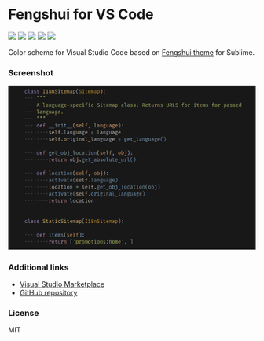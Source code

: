 # Fengshui for VS Code

<a href="https://github.com/osminogin/vscode-fengshui-theme/releases/tag/v0.0.2"><img src="https://img.shields.io/badge/Fengshui-v0.0.2-6B7366.svg?style=flat-square"/></a> <a href="https://code.visualstudio.com/updates/v1_12"><img src="https://img.shields.io/badge/VS_Code-v1.12+-6B7366.svg?style=flat-square"/></a> <a href="https://marketplace.visualstudio.com/items/osminogin.fengshui-theme"><img src="https://vsmarketplacebadge.apphb.com/version/osminogin.fengshui-theme.svg?style=flat-square"/></a> <a href="https://marketplace.visualstudio.com/items/osminogin.fengshui-theme"><img src="https://vsmarketplacebadge.apphb.com/installs/osminogin.fengshui-theme.svg?style=flat-square"/></a> <a href="https://marketplace.visualstudio.com/items/osminogin.fengshui-theme"><img src="https://vsmarketplacebadge.apphb.com/rating-short/osminogin.fengshui-theme.svg?style=flat-square"/></a></p>

Color scheme for Visual Studio Code based on [Fengshui theme](https://github.com/jobedom/fengshui-theme) for Sublime.


### Screenshot

![Preview](https://raw.githubusercontent.com/osminogin/vscode-fengshui-theme/master/screenshots/Fengshui-vscode.png)


### Additional links

* [Visual Studio Marketplace](https://marketplace.visualstudio.com/items?itemName=osminogin.fengshui-theme)
* [GitHub repository](https://github.com/osminogin/vscode-fengshui-theme)


### License

MIT
